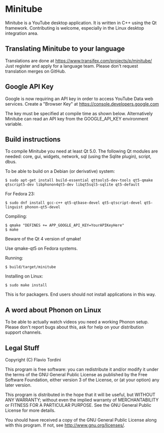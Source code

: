 # Minitube
Minitube is a YouTube desktop application. It is written in C++ using the Qt framework. Contributing is welcome, especially in the Linux desktop integration area.

## Translating Minitube to your language
Translations are done at https://www.transifex.com/projects/p/minitube/
Just register and apply for a language team. Please don't request translation merges on GitHub.

## Google API Key

Google is now requiring an API key in order to access YouTube Data web services.
Create a "Browser Key" at https://console.developers.google.com

The key must be specified at compile time as shown below.
Alternatively Minitube can read an API key from the GOOGLE_API_KEY environment variable.

## Build instructions
To compile Minitube you need at least Qt 5.0. The following Qt modules are needed:
core, gui, widgets, network, sql (using the Sqlite plugin), script, dbus.

To be able to build on a Debian (or derivative) system:

    $ sudo apt-get install build-essential qttools5-dev-tools qt5-qmake qtscript5-dev libphonon4qt5-dev libqt5sql5-sqlite qt5-default

For Fedora 23:

    $ sudo dnf install gcc-c++ qt5-qtbase-devel qt5-qtscript-devel qt5-linguist phonon-qt5-devel

Compiling:

    $ qmake "DEFINES += APP_GOOGLE_API_KEY=YourAPIKeyHere"
    $ make

Beware of the Qt 4 version of qmake!

Use qmake-qt5 on Fedora systems.

Running:

	$ build/target/minitube
	
Installing on Linux:

    $ sudo make install

This is for packagers. End users should not install applications in this way.

## A word about Phonon on Linux
To be able to actually watch videos you need a working Phonon setup.
Please don't report bugs about this, ask for help on your distribution support channels.

## Legal Stuff
Copyright (C) Flavio Tordini

This program is free software: you can redistribute it and/or modify
it under the terms of the GNU General Public License as published by
the Free Software Foundation, either version 3 of the License, or
(at your option) any later version.

This program is distributed in the hope that it will be useful,
but WITHOUT ANY WARRANTY; without even the implied warranty of
MERCHANTABILITY or FITNESS FOR A PARTICULAR PURPOSE.  See the
GNU General Public License for more details.

You should have received a copy of the GNU General Public License
along with this program.  If not, see <http://www.gnu.org/licenses/>.
